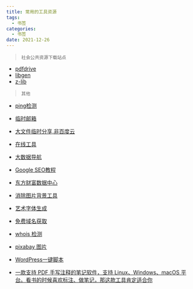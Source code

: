 ```yaml
---
title: 常用的工具资源
tags:
  - 书签
categories:
  - 书签 
date: 2021-12-26
---
```

>`社会公共资源下载站点`
- [pdfdrive](https://www.pdfdrive.com/)
- [libgen](http://libgen.rs/)
- [z-lib](https://z-lib.org/)

> `其他`
- [ping检测](http://ping.chinaz.com/)
- [临时邮箱](https://www.linshiyouxiang.net/)
- [大文件临时分享,非百度云](https://www.wenshushu.cn/)
- [在线工具](https://tool.lu/)


- [大数据导航](http://hao.bigdata.ren/)


- [Google SEO教程](https://blog.naibabiji.com/google-seo)

- [东方财富数据中心](http://data.eastmoney.com/cjsj/xfp.html)

- [消除图片背景工具](https://www.remove.bg/zh)

- [艺术字体生成](https://patorjk.com/software/taag/#p=testall&h=0&v=0&f=Graffiti&t=python)

- [免费域名获取](https://www.freenom.com/zh/index.html?lang=zh)

- [whois 检测](https://whois.freenom.com/en/whois.html)

- [pixabay 图片](https://pixabay.com/zh/images/search/)

- [WordPress一键脚本](https://github.com/atrandys/wordpress)

- [一款支持 PDF 手写注释的笔记软件，支持 Linux、Windows、macOS 平台。看书的时候喜欢标注、做笔记，那这款工具肯定适合你](https://github.com/xournalpp/xournalpp)